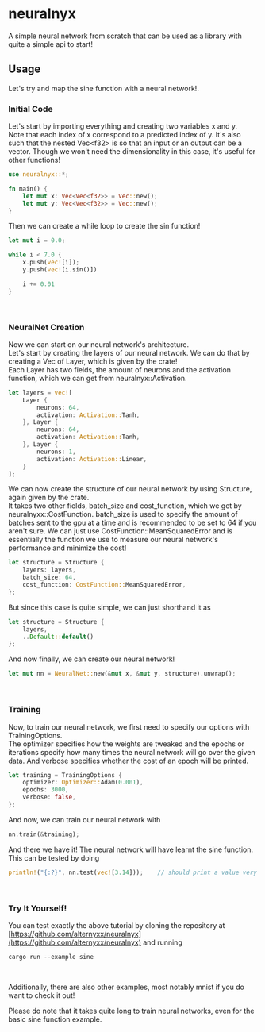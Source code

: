 # neuralnyx
A simple neural network from scratch that can be used as a library with 
quite a simple api to start!  

## Usage
Let's try and map the sine function with a neural network!.  
  
### Initial Code
Let's start by importing everything and creating two variables x and y.  
Note that each index of x correspond to a predicted index of y. It's also such
that the nested Vec&lt;f32&gt; is so that an input or an output can be a vector.
Though we won't need the dimensionality in this case, it's useful for other functions!

<!-- I SWEAR ILL MAKE A MORE ERGONOMIC WAY TO DO THIS ;-; -->
```rust
use neuralnyx::*;

fn main() {
    let mut x: Vec<Vec<f32>> = Vec::new();
    let mut y: Vec<Vec<f32>> = Vec::new();
}
```

Then we can create a while loop to create the sin function!
```rust
let mut i = 0.0;

while i < 7.0 {
    x.push(vec![i]);
    y.push(vec![i.sin()])

    i += 0.01
}
```
<br>  <!-- idk if other people hate these manual linebreaks but i literally cant read w/o them-->

### NeuralNet Creation
Now we can start on our neural network's architecture.  
Let's start by creating the layers of our neural network. We can do that
by creating a Vec of Layer, which is given by the crate!  
Each Layer has two fields, the amount of neurons and the activation function, 
which we can get from neuralnyx::Activation.
```rust
let layers = vec![
    Layer {
        neurons: 64,
        activation: Activation::Tanh,
    }, Layer {
        neurons: 64,
        activation: Activation::Tanh,
    }, Layer {
        neurons: 1,
        activation: Activation::Linear,
    }
];
```

We can now create the structure of our neural network by using Structure, again 
given by the crate.  
It takes two other fields, batch_size and cost_function, which we get by 
neuralnyxx::CostFunction. batch_size is used to specify the amount of batches sent 
to the gpu at a time and is recommended to be set to 64 if you aren't sure. 
We can just use CostFunction::MeanSquaredError and is essentially the function we use 
to measure our neural network's performance and minimize the cost! 
```rust
let structure = Structure {
    layers: layers,
    batch_size: 64,
    cost_function: CostFunction::MeanSquaredError,
};
```

But since this case is quite simple, we can just shorthand it as
```rust
let structure = Structure {
    layers,
    ..Default::default()
};
```

And now finally, we can create our neural network! 
```rust
let mut nn = NeuralNet::new(&mut x, &mut y, structure).unwrap();
```
<br>

### Training
Now, to train our neural network, we first need to specify our options with TrainingOptions.  
The optimizer specifies how the weights are tweaked and the epochs or iterations specify how 
many times the neural network will go over the given data. And verbose specifies whether the 
cost of an epoch will be printed.
```rust
let training = TrainingOptions {
    optimizer: Optimizer::Adam(0.001),
    epochs: 3000,
    verbose: false,
};
```

And now, we can train our neural network with
```rust
nn.train(&training);
```

And there we have it! The neural network will have learnt the sine function. This can be tested 
by doing
```rust
println!("{:?}", nn.test(vec![3.14]));    // should print a value very close to 0!
```
<br>

### Try It Yourself!
You can test exactly the above tutorial by cloning the repository at 
[https://github.com/alternyxx/neuralnyx](https://github.com/alternyxx/neuralnyx) 
and running
```
cargo run --example sine
```
<br>

Additionally, there are also other examples, most notably mnist if you do want to check it out!  
  
Please do note that it takes quite long to train neural networks, even for the basic sine function 
example.
